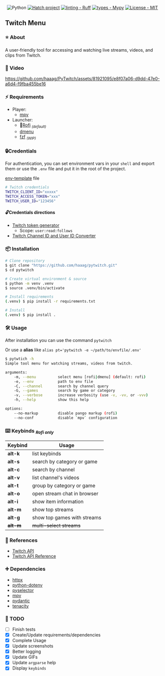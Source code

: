 <div align="center">

![Python](https://img.shields.io/badge/python-3670A0?style=Flat&logo=python&logoColor=ffdd54)
[![Hatch project](https://img.shields.io/badge/%F0%9F%A5%9A-Hatch-4051b5.svg)](https://github.com/pypa/hatch)
[![linting - Ruff](https://img.shields.io/endpoint?url=https://raw.githubusercontent.com/charliermarsh/ruff/main/assets/badge/v0.json)](https://github.com/charliermarsh/ruff)
[![types - Mypy](https://img.shields.io/badge/types-Mypy-blue.svg)](https://github.com/python/mypy)
[![License - MIT](https://img.shields.io/badge/license-MIT-9400d3.svg)](https://spdx.org/licenses/)

</div>

## Twitch Menu

### ⭐ About

A user-friendly tool for accessing and watching live streams, videos, and clips
from Twitch.

### 📼 Video

https://github.com/haaag/PyTwitch/assets/81921095/e8f07a06-d9dd-47e0-a6d4-f9fba455be16

### ⚡️ Requirements

- Player:
  - [mpv](https://mpv.io/)
- Launcher:
  - 🔹[Rofi](https://github.com/davatorium/rofi) <sub>_(default)_</sub>
  - [dmenu](https://tools.suckless.org/dmenu/)
  - [fzf](https://github.com/junegunn/fzf) <sub>_(WIP)_</sub>

### 🔒Credentials

For authentication, you can set environment vars in your `shell` and export them or use the
`.env` file and put it in the root of the project.

[env-template](https://github.com/haaag/pytwitch/blob/main/env-template) file

```bash
# Twitch credentials
TWITCH_CLIENT_ID="xxxxx"
TWITCH_ACCESS_TOKEN="xxx"
TWITCH_USER_ID="123456"
```

#### 🔓Credentials directions

- [Twitch token generator](https://twitchtokengenerator.com/)
  - Scope: `user:read:follows`
- [Twitch Channel ID and User ID Converter](https://www.streamweasels.com/tools/convert-twitch-username-to-user-id/)

### 📦 Installation

```bash
# Clone repository
$ git clone "https://github.com/haaag/pytwitch.git"
$ cd pytwitch

# Create virtual environment & source
$ python -m venv .venv
$ source .venv/bin/activate

# Install requirements
(.venv) $ pip install -r requirements.txt

# Install
(.venv) $ pip install .
```

### 🛠️ Usage

After installation you can use the command `pytwitch`

Or use a **alias** like `alias pt='pytwitch -e ~/path/to/envfile/.env'`

```bash
$ pytwtich -h
Simple tool menu for watching streams, videos from twitch.

arguments:
    -m, --menu          select menu [rofi|dmenu] (default: rofi)
    -e, --env           path to env file
    -C, --channel       search by channel query
    -G, --games         search by game or category
    -v, --verbose       increase verbosity (use -v, -vv, or -vvv)
    -h, --help          show this help

options:
    --no-markup         disable pango markup (rofi)
    --no-conf           disable `mpv` configuration
```

### ⌨️ Keybinds <sub>_Rofi only_</sub>

| Keybind       | Usage                       |
| ------------- | --------------------------- |
| **alt-k**     | list keybinds               |
| **alt-s**     | search by category or game  |
| **alt-c**     | search by channel           |
| **alt-v**     | list channel's videos       |
| **alt-t**     | group by category or game   |
| **alt-o**     | open stream chat in browser |
| **alt-i**     | show item information       |
| **alt-m**     | show top streams            |
| **alt-g**     | show top games with streams |
| ~~**alt-m**~~ | ~~multi-select streams~~    |

### 🔗 References

- [Twitch API](https://dev.twitch.tv/docs/api/)
- [Twitch API Reference](https://dev.twitch.tv/docs/api/reference)

### ➕ Dependencies

- [httpx](https://www.python-httpx.org/)
- [python-dotenv](https://pypi.org/project/python-dotenv/)
- [pyselector](https://pypi.org/project/pyselector/)
- [mpv](https://pypi.org/project/mpv/)
- [pydantic](https://pypi.org/project/pydantic/)
- [tenacity](https://pypi.org/project/tenacity/)

### 🧰 TODO

- [ ] Finish tests
- [x] Create/Update requirements/dependencies
- [x] Complete Usage
- [x] Update screenshots
- [x] Better logging
- [x] Update GIFs
- [x] Update `argparse` help
- [x] Display `keybinds`
